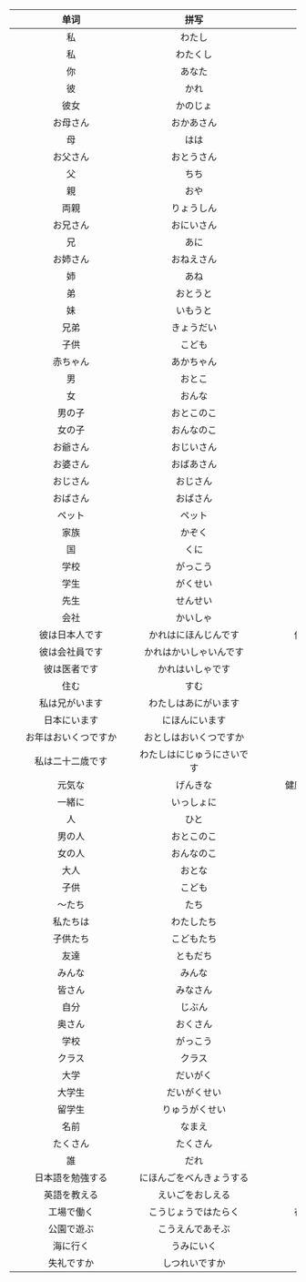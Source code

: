 |<div class="div200">单词</div>|<div  class="div200">拼写</div>|<div  class="div200">词义</div>|<div  class="div200">词性</div>|
| :----: | :----: |  :----: | :----:|
私    |わたし    |我       |名词        |
私    |わたくし    |我       |名词(自谦语)        |
你    |あなた    |你       |名词        |
彼    |かれ    |他       |名词        |
彼女    |かのじょ    |她       |名词        |
お母さん    |おかあさん    |妈妈       |名词        |
母    |はは    |妈妈       |名词        |
お父さん    |おとうさん    |父亲       |名词        |
父    |ちち    |父亲       |名词        |
親    |おや    | 父母      |名词        |
両親    |りょうしん    |父母       |名词        |
お兄さん    |おにいさん    |  哥哥     |名词        |
兄    |あに    |哥哥       |名词        |
お姉さん    |おねえさん    |姐姐       |名词        |
姉    |あね    |姐姐       |名词        |
弟    |おとうと    |弟弟       |名词        |
妹    |いもうと    |妹妹       |名词        |
兄弟    |きょうだい    |兄弟姐妹       |名词        |
子供    |こども    |小孩子       |名词        |
赤ちゃん    |あかちゃん    |婴儿       |名词        |
男    |おとこ    |男       |名词        |
女    |おんな    |女       |名词        |
男の子    |おとこのこ    |男孩子       |名词        |
女の子    |おんなのこ    |女孩子       |名词        |
お爺さん    |おじいさん    |爷爷       |名词        |
お婆さん    |おばあさん    |奶奶       |名词        |
おじさん    |おじさん    |叔叔       |名词        |
おばさん    |おばさん    |阿姨       |名词        |
ペット    |ペット    |宠物       |名词        |
家族    |かぞく    |家族       |名词        |
国    |くに    |国       |名词        |
学校    |がっこう    |学校       |名词        |
学生    |がくせい    |学生       |名词        |
先生    |せんせい    |老师       |名词        |
会社    |かいしゃ    |公司       |名词        |
彼は日本人です    |かれはにほんじんです    |他是日本人       |句子        |
彼は会社員です    |かれはかいしゃいんです    |他是职员       |句子        |
彼は医者です    |かれはいしゃです    |他是医生       |句子        |
住む    |すむ    |居住       |五段动词        |
私は兄がいます    |わたしはあにがいます    |我有哥哥       |句子        |
日本にいます    |にほんにいます    |我在日本       |句子        |
お年はおいくつですか    |おとしはおいくつですか    |你几岁了       |句子        |
私は二十二歳です    |わたしはにじゅうにさいです    |我22岁       |句子        |
元気な    |げんきな    |健康的有精神的       |形容动词        |
一緒に    |いっしょに    |一起       |副词        |
人                       |ひと                     |人                     |名词                      |
男の人                       |おとこのこ                     |男人                     |名词                      |
女の人                       |おんなのこ                     |女人                     |名词                      |
大人                       |おとな                     |大人                     |名词                      |
子供                       |こども                     |孩子                     |名词                      |
～たち                      |たち                     |们                     |名词                      |
私たちは                       |わたしたち                     |我们                     |名词                      |
子供たち                      |こどもたち                    |孩子们                     |名词                      |
友達                       |ともだち                  |朋友                     |名词                      |
みんな                       |みんな                     |大家                     |名词                      |
皆さん                       |みなさん                     |大家                     |名词                      |
自分                       |じぶん                     |自己                     |名词                      |
奥さん                      |おくさん                     |夫人                     |名词                      |
学校                       |がっこう                     |学校                     |名词                      |
クラス                       |クラス                     |班级                     |名词                      |
大学                      |だいがく                     |大学                     |名词                      |
大学生                       |だいがくせい                     |大学生                     |名词                      |
留学生                       |りゅうがくせい                   |留学生                     |名词                      |
名前                       |なまえ                     |名字                     |名词                      |
たくさん                       |たくさん                     |许多                     |副词                      |
誰                       |だれ                     |一起                     |疑问词                      |
日本語を勉強する              |にほんごをべんきょうする                     |学日语                     |句子                      |
英語を教える             |えいごをおしえる                     |学英语                     |句子                      |
工場で働く                 |こうじょうではたらく                     |在工厂工作                     |句子                      |
公園で遊ぶ                  |こうえんであそぶ                     |在公园玩                     |句子                      |
海に行く                  |うみにいく                     |去海边                     |句子                      |
失礼ですか             |しつれいですか                     |失礼                     |句子                      |


<style>

.div200{
    width: 200px;
    text-align: center;
}

</style>